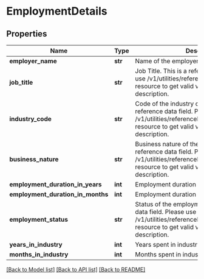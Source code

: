 # EmploymentDetails

## Properties
Name | Type | Description | Notes
------------ | ------------- | ------------- | -------------
**employer_name** | **str** | Name of the employer. | [optional] 
**job_title** | **str** | Job Title. This is a reference data field. Please use /v1/utilities/referenceData/{jobTitle} resource to get valid value of this field with description. | [optional] 
**industry_code** | **str** | Code of the industry of employment. This is a reference data field. Please use /v1/utilities/referenceData/{industryCode} resource to get valid value of this field with description. | [optional] 
**business_nature** | **str** | Business nature of the applicant This is a reference data field. Please use /v1/utilities/referenceData/{businessNature} resource to get valid value of this field with description. | [optional] 
**employment_duration_in_years** | **int** | Employment duration in years | [optional] 
**employment_duration_in_months** | **int** | Employment duration in months | [optional] 
**employment_status** | **str** | Status of the employment.This is a reference data field. Please use /v1/utilities/referenceData/{employmentStatus} resource to get valid value of this field with description. | [optional] 
**years_in_industry** | **int** | Years spent in industry | [optional] 
**months_in_industry** | **int** | Months spent in industry | [optional] 

[[Back to Model list]](../README.md#documentation-for-models) [[Back to API list]](../README.md#documentation-for-api-endpoints) [[Back to README]](../README.md)

